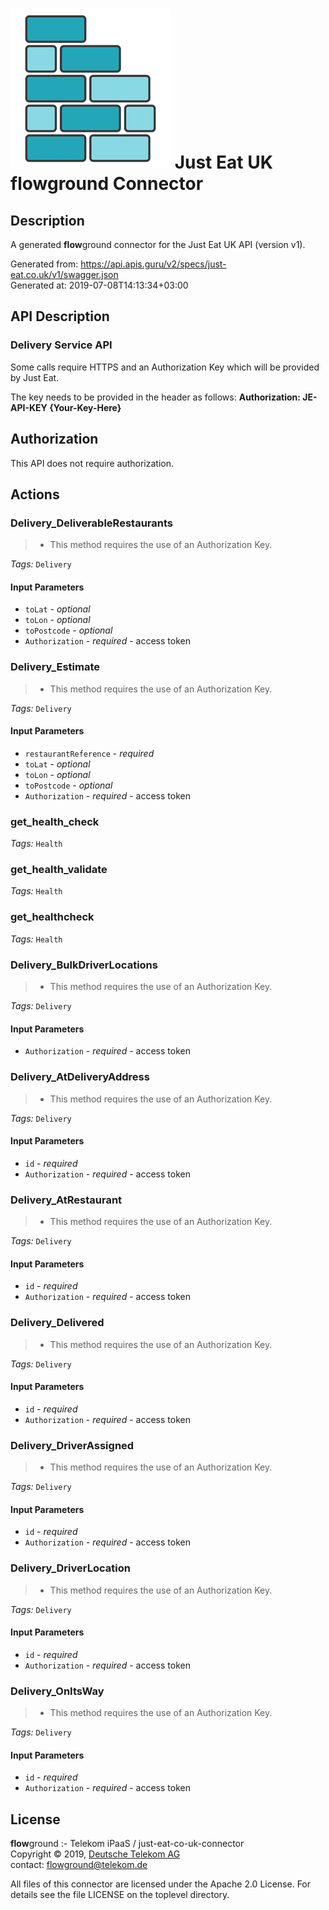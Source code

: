# ![LOGO](logo.png) Just Eat UK **flow**ground Connector

## Description

A generated **flow**ground connector for the Just Eat UK API (version v1).

Generated from: https://api.apis.guru/v2/specs/just-eat.co.uk/v1/swagger.json<br/>
Generated at: 2019-07-08T14:13:34+03:00

## API Description

<h3>Delivery Service API</h3><p>Some calls require HTTPS and an Authorization Key which will be provided by Just Eat.<p><p>The key needs to be provided in the header as follows: <b>Authorization: JE-API-KEY {Your-Key-Here}</b></p>

## Authorization

This API does not require authorization.

## Actions

### Delivery_DeliverableRestaurants
> - This method requires the use of an Authorization Key.<br/>

*Tags:* `Delivery`

#### Input Parameters
* `toLat` - _optional_
* `toLon` - _optional_
* `toPostcode` - _optional_
* `Authorization` - _required_ - access token<br/>

### Delivery_Estimate
> - This method requires the use of an Authorization Key.<br/>

*Tags:* `Delivery`

#### Input Parameters
* `restaurantReference` - _required_
* `toLat` - _optional_
* `toLon` - _optional_
* `toPostcode` - _optional_
* `Authorization` - _required_ - access token<br/>

### get_health_check

*Tags:* `Health`

### get_health_validate

*Tags:* `Health`

### get_healthcheck

*Tags:* `Health`

### Delivery_BulkDriverLocations
> - This method requires the use of an Authorization Key.<br/>

*Tags:* `Delivery`

#### Input Parameters
* `Authorization` - _required_ - access token<br/>

### Delivery_AtDeliveryAddress
> - This method requires the use of an Authorization Key.<br/>

*Tags:* `Delivery`

#### Input Parameters
* `id` - _required_
* `Authorization` - _required_ - access token<br/>

### Delivery_AtRestaurant
> - This method requires the use of an Authorization Key.<br/>

*Tags:* `Delivery`

#### Input Parameters
* `id` - _required_
* `Authorization` - _required_ - access token<br/>

### Delivery_Delivered
> - This method requires the use of an Authorization Key.<br/>

*Tags:* `Delivery`

#### Input Parameters
* `id` - _required_
* `Authorization` - _required_ - access token<br/>

### Delivery_DriverAssigned
> - This method requires the use of an Authorization Key.<br/>

*Tags:* `Delivery`

#### Input Parameters
* `id` - _required_
* `Authorization` - _required_ - access token<br/>

### Delivery_DriverLocation
> - This method requires the use of an Authorization Key.<br/>

*Tags:* `Delivery`

#### Input Parameters
* `id` - _required_
* `Authorization` - _required_ - access token<br/>

### Delivery_OnItsWay
> - This method requires the use of an Authorization Key.<br/>

*Tags:* `Delivery`

#### Input Parameters
* `id` - _required_
* `Authorization` - _required_ - access token<br/>

## License

**flow**ground :- Telekom iPaaS / just-eat-co-uk-connector<br/>
Copyright © 2019, [Deutsche Telekom AG](https://www.telekom.de)<br/>
contact: flowground@telekom.de

All files of this connector are licensed under the Apache 2.0 License. For details
see the file LICENSE on the toplevel directory.
